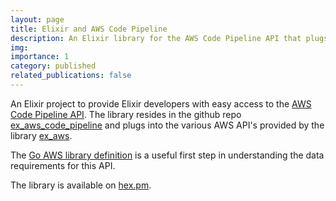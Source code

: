 ```yaml
---
layout: page
title: Elixir and AWS Code Pipeline
description: An Elixir library for the AWS Code Pipeline API that plugs into the ex_aws system
img:
importance: 1
category: published
related_publications: false
---
```


An Elixir project to provide Elixir developers with easy access to the
[AWS Code Pipeline API](https://docs.aws.amazon.com/codepipeline/).
The library resides in the github repo [ex_aws_code_pipeline](https://github.com/fmcgeough/ex_aws_code_pipeline)
and plugs into the various AWS API's provided by the library [ex_aws](https://hexdocs.pm/ex_aws).

The [Go AWS library definition](https://github.com/aws/aws-sdk-go/blob/master/models/apis/codepipeline/2015-07-09/api-2.json) is a useful first step in understanding the data requirements for this API.

The library is available on [hex.pm](https://hex.pm/packages/ex_aws_code_pipeline).
